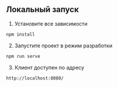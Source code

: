 ## Локальный запуск

1. Установите все зависимости
```bash
npm install 
```

2. Запустите проект в режим разработки
```bash
npm run serve
```

3. Клиент доступен по адресу
```bash
http://localhost:8080/
```